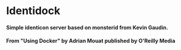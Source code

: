 Identidock
==========

#### Simple identicon server based on monsterid from Kevin Gaudin.

#### From "Using Docker" by Adrian Mouat published by O'Reilly Media
